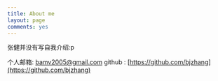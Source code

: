 ```yaml
---
title: About me
layout: page
comments: yes
---
```


张健并没有写自我介绍:p

个人邮箱: bamv2005@gmail.com
github : [https://github.com/bjzhang](https://github.com/bjzhang)
